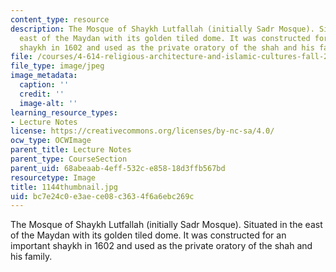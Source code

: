 ```yaml
---
content_type: resource
description: The Mosque of Shaykh Lutfallah (initially Sadr Mosque). Situated in the
  east of the Maydan with its golden tiled dome. It was constructed for an important
  shaykh in 1602 and used as the private oratory of the shah and his family.
file: /courses/4-614-religious-architecture-and-islamic-cultures-fall-2002/bc7e24c0e3aece08c3634f6a6ebc269c_1144thumbnail.jpg
file_type: image/jpeg
image_metadata:
  caption: ''
  credit: ''
  image-alt: ''
learning_resource_types:
- Lecture Notes
license: https://creativecommons.org/licenses/by-nc-sa/4.0/
ocw_type: OCWImage
parent_title: Lecture Notes
parent_type: CourseSection
parent_uid: 68abeaab-4eff-532c-e858-18d3ffb567bd
resourcetype: Image
title: 1144thumbnail.jpg
uid: bc7e24c0-e3ae-ce08-c363-4f6a6ebc269c
---
```

The Mosque of Shaykh Lutfallah (initially Sadr Mosque). Situated in the east of the Maydan with its golden tiled dome. It was constructed for an important shaykh in 1602 and used as the private oratory of the shah and his family.